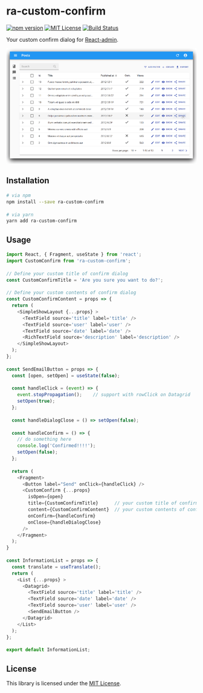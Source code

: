 # ra-custom-confirm

[![npm version](https://img.shields.io/npm/v/ra-custom-confirm.svg)](https://www.npmjs.com/package/ra-custom-confirm)
[![MIT License](http://img.shields.io/badge/license-MIT-blue.svg?style=flat)](./LICENSE)
[![Build Status](https://travis-ci.org/itTkm/ra-custom-confirm.svg?branch=master)](https://travis-ci.org/itTkm/ra-custom-confirm)

Your custom confirm dialog for [React-admin](https://marmelab.com/react-admin/).

![Demo](img/ra-custom-confirm.gif?raw=true "Demo")

## Installation

```bash
# via npm
npm install --save ra-custom-confirm

# via yarn
yarn add ra-custom-confirm
```

## Usage

```js
import React, { Fragment, useState } from 'react';
import CustomConfirm from 'ra-custom-confirm';

// Define your custom title of confirm dialog
const CustomConfirmTitle = 'Are you sure you want to do?';

// Define your custom contents of confirm dialog
const CustomConfirmContent = props => {
  return (
    <SimpleShowLayout {...props} >
      <TextField source='title' label='title' />
      <TextField source='user' label='user' />
      <TextField source='date' label='date' />
      <RichTextField source='description' label='description' />
    </SimpleShowLayout>
  );
};

const SendEmailButton = props => {
  const [open, setOpen] = useState(false);

  const handleClick = (event) => {
    event.stopPropagation();    // support with rowClick on Datagrid
    setOpen(true);
  };

  const handleDialogClose = () => setOpen(false);

  const handleConfirm = () => {
    // do something here
    console.log('Confirmed!!!!');
    setOpen(false);
  };

  return (
    <Fragment>
      <Button label="Send" onClick={handleClick} />
      <CustomConfirm {...props}
        isOpen={open}
        title={CustomConfirmTitle}      // your custom title of confirm dialog
        content={CustomConfirmContent}  // your custom contents of confirm dialog
        onConfirm={handleConfirm}
        onClose={handleDialogClose}
      />
    </Fragment>
  );
}

const InformationList = props => {
  const translate = useTranslate();
  return (
    <List {...props} >
      <Datagrid>
        <TextField source='title' label='title' />
        <TextField source='date' label='date' />
        <TextField source='user' label='user' />
        <SendEmailButton />
      </Datagrid>
    </List>
  );
};

export default InformationList;
```

## License

This library is licensed under the [MIT License](./LICENSE).
